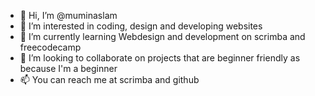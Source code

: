 - 👋 Hi, I’m @muminaslam
- 👀 I’m interested in coding, design and developing websites
- 🌱 I’m currently learning Webdesign and development on scrimba and freecodecamp
- 💞️ I’m looking to collaborate on projects that are beginner friendly as because I'm a beginner
- 📫 You can reach me at scrimba and github

<!---
muminaslam/muminaslam is a ✨ special ✨ repository because its `README.md` (this file) appears on your GitHub profile.
You can click the Preview link to take a look at your changes.
--->
